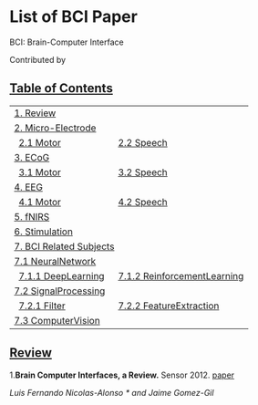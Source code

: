 # List of BCI Paper
BCI: Brain-Computer Interface

Contributed by

## [Table of Contents](#table-of-contents)

<table>
<tr><td colspan="2"><a href="#Review-papers">1. Review</a></td></tr> 
<tr><td colspan="2"><a href="#Micro-Electrode">2. Micro-Electrode</a></td></tr>
<tr>
    <td>&ensp;<a href="#MotorME">2.1 Motor</a></td>
    <td>&ensp;<a href="#SpeechME">2.2 Speech</a></td>
</tr>
<tr><td colspan="2"><a href="#ECoG">3. ECoG</a></td></tr>
<tr>
    <td>&ensp;<a href="#MotorECoG">3.1 Motor</a></td>
    <td>&ensp;<a href="#SpeechECoG">3.2 Speech</a></td>
</tr>
<tr><td colspan="2"><a href="#EEG">4. EEG</a></td></tr>
<tr>
    <td>&ensp;<a href="#MotorEEG">4.1 Motor</a></td>
    <td>&ensp;<a href="#SpeechEEG">4.2 Speech</a></td>
</tr>
<tr><td colspan="2"><a href="#fNIRS">5. fNIRS</a></td></tr>
<tr><td colspan="2"><a href="#Stimulation">6. Stimulation</a></td></tr>
<tr><td colspan="2"><a href="#BCI-Related">7. BCI Related Subjects</a></td></tr>
<tr><td colspan="2"><a href="#NeuralNetwork">7.1 NeuralNetwork</a></td></tr>
<tr>
    <td>&ensp;<a href="#DeepLearning">7.1.1 DeepLearning</a></td>
    <td>&ensp;<a href="#ReinforcementLearning">7.1.2 ReinforcementLearning</a></td>
</tr>
<tr><td colspan="2"><a href="#SignalProcessing">7.2 SignalProcessing</a></td></tr>
<tr>
    <td>&ensp;<a href="#Filter">7.2.1 Filter</a></td>
    <td>&ensp;<a href="#FeatureExtraction">7.2.2 FeatureExtraction</a></td>
</tr>
<tr><td colspan="2"><a href="#ComputerVision">7.3 ComputerVision</a></td></tr>
</table>

## [Review](#table-of-contents)
1.**Brain Computer Interfaces, a Review.** Sensor 2012.  [paper](https://www.ncbi.nlm.nih.gov/pmc/articles/PMC3304110/pdf/sensors-12-01211.pdf)

*Luis Fernando Nicolas-Alonso * and Jaime Gomez-Gil*
